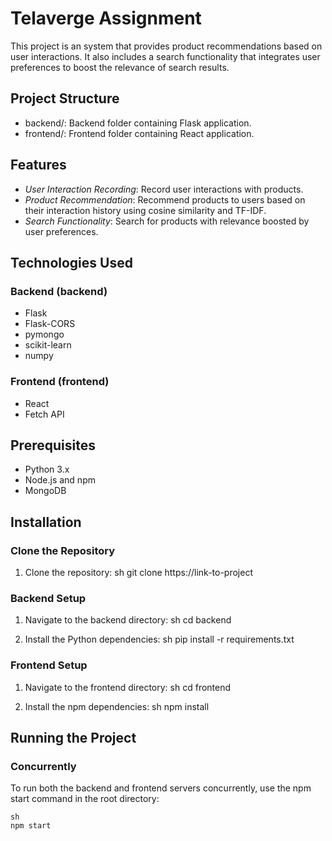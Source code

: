# Telaverge Assignment
This project is an system that provides product recommendations based on user interactions. It also includes a search functionality that integrates user preferences to boost the relevance of search results.

## Project Structure

- backend/: Backend folder containing Flask application.
- frontend/: Frontend folder containing React application.

## Features

- *User Interaction Recording*: Record user interactions with products.
- *Product Recommendation*: Recommend products to users based on their interaction history using cosine similarity and TF-IDF.
- *Search Functionality*: Search for products with relevance boosted by user preferences.

## Technologies Used

### Backend (backend)

- Flask
- Flask-CORS
- pymongo
- scikit-learn
- numpy

### Frontend (frontend)

- React
- Fetch API

## Prerequisites

- Python 3.x
- Node.js and npm
- MongoDB

## Installation


### Clone the Repository

1. Clone the repository:
    sh
    git clone https://link-to-project
    
    

### Backend Setup

1. Navigate to the backend directory:
    sh
    cd backend
    

2. Install the Python dependencies:
    sh
    pip install -r requirements.txt
    

### Frontend Setup

1. Navigate to the frontend directory:
    sh
    cd frontend
    

2. Install the npm dependencies:
    sh
    npm install
    

## Running the Project

### Concurrently

To run both the backend and frontend servers concurrently, use the npm start command in the root directory:

    sh
    npm start
